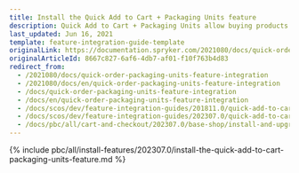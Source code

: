 ```yaml
---
title: Install the Quick Add to Cart + Packaging Units feature
description: Quick Add to Cart + Packaging Units allow buying products in different packaging units. This guide describes how to integrate this feature into your project.
last_updated: Jun 16, 2021
template: feature-integration-guide-template
originalLink: https://documentation.spryker.com/2021080/docs/quick-order-packaging-units-feature-integration
originalArticleId: 8667c827-6af6-4db7-af01-f10f763b4d83
redirect_from:
  - /2021080/docs/quick-order-packaging-units-feature-integration
  - /2021080/docs/en/quick-order-packaging-units-feature-integration
  - /docs/quick-order-packaging-units-feature-integration
  - /docs/en/quick-order-packaging-units-feature-integration
  - /docs/scos/dev/feature-integration-guides/201811.0/quick-add-to-cart-packaging-units-feature-integration.html
  - /docs/scos/dev/feature-integration-guides/202307.0/quick-add-to-cart-packaging-units-feature-integration.html
  - /docs/pbc/all/cart-and-checkout/202307.0/base-shop/install-and-upgrade/install-features/install-the-quick-add-to-cart-packaging-units-feature.html
---
```

{% include pbc/all/install-features/202307.0/install-the-quick-add-to-cart-packaging-units-feature.md %} <!-- To edit, see /_includes/pbc/all/install-features/202307.0/install-the-quick-add-to-cart-packaging-units-feature.md -->
